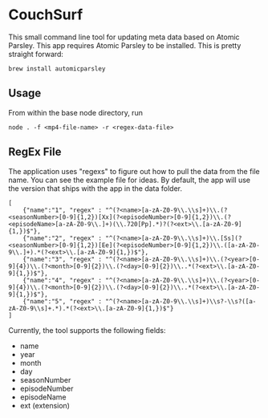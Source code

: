 # CouchSurf

This small command line tool for updating meta data based on Atomic Parsley. This app requires Atomic Parsley to be installed. This is pretty straight forward:

    brew install automicparsley

## Usage

From within the base node directory, run

    node . -f <mp4-file-name> -r <regex-data-file>

## RegEx File

The application uses "regexs" to figure out how to pull the data from the file name. You can see the example file for
ideas. By default, the app will use the version that ships with the app in the data folder.

    [
        {"name":"1", "regex" : "^(?<name>[a-zA-Z0-9\\.\\s]+)\\.(?<seasonNumber>[0-9]{1,2})[Xx](?<episodeNumber>[0-9]{1,2})\\.(?<episodeName>[a-zA-Z0-9\\.]+)(\\.720[Pp].*)?(?<ext>\\.[a-zA-Z0-9]{1,})$"},
        {"name":"2", "regex" : "^(?<name>[a-zA-Z0-9\\.\\s]+)\\.[Ss](?<seasonNumber>[0-9]{1,2})[Ee](?<episodeNumber>[0-9]{1,2})\\.([a-zA-Z0-9\\.]+).*(?<ext>\\.[a-zA-Z0-9]{1,})$"},
        {"name":"3", "regex" : "^(?<name>[a-zA-Z0-9\\.\\s]+)\\.(?<year>[0-9]{4})\\.(?<month>[0-9]{2})\\.(?<day>[0-9]{2})\\..*(?<ext>\\.[a-zA-Z0-9]{1,})$"},
        {"name":"4", "regex" : "^(?<name>[a-zA-Z0-9\\.\\s]+)\\.(?<year>[0-9]{4})\\.(?<month>[0-9]{2})\\.(?<day>[0-9]{2})\\..*(?<ext>\\.[a-zA-Z0-9]{1,})$"},
        {"name":"5", "regex" : "^(?<name>[a-zA-Z0-9\\.\\s]+)\\s?-\\s?([a-zA-Z0-9\\s]+.*).*(?<ext>\\.[a-zA-Z0-9]{1,})$"}
    ]
    
Currently, the tool supports the following fields:

- name
- year
- month
- day
- seasonNumber
- episodeNumber
- episodeName
- ext (extension)